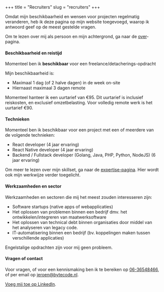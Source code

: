 +++
title = "Recruiters"
slug = "recruiters"
+++

Omdat mijn beschikbaarheid en wensen voor projecten regelmatig veranderen, heb ik deze pagina op mijn website toegevoegd, waarop ik antwoord geef op de meest gestelde vragen.

Om te lezen over mij als persoon en mijn achtergrond, ga naar de [over](/over)-pagina.

#### Beschikbaarheid en reistijd

Momenteel ben ik  **beschikbaar** voor een freelance/detacherings-opdracht

Mijn beschikbaarheid is:

* Maximaal 1 dag (of 2 halve dagen) in de week on-site
* Hiernaast maximaal 3 dagen remote

Momenteel hanteer ik een uurtarief van €95. Dit uurtarief is inclusief reiskosten, en exclusief omzetbelasting. Voor volledig remote werk is het uurtarief €90.

#### Technieken

Momenteel ben ik beschikbaar voor een project met een of meerdere van de volgende technieken:

* React developer (4 jaar ervaring)
* React Native developer (4 jaar ervaring)
* Backend / Fullstack developer (Golang, Java, PHP, Python, NodeJS) (6 jaar ervaring)

Om meer te lezen over mijn skillset, ga naar de [expertise-pagina](/expertise). Hier wordt ook mijn werkwijze verder toegelicht.

#### Werkzaamheden en sector

Werkzaamheden en sectoren die mij het meest zouden interesseren zijn:

* Software startups (native apps of webapplicaties)
* Het oplossen van problemen binnen een bedrijf dmv. het ontwikkelen/integreren van maatwerksoftware
* Het oplossen van technical debt binnen organisaties door middel van het analyseren van legacy code.
* IT-automatisering binnen een bedrijf (bv. koppelingen maken tussen verschillende applicaties)

Engelstalige opdrachten zijn voor mij geen probleem.

#### Vragen of contact

Voor vragen, of voor een kennismaking ben ik te bereiken op [06-36548466](callto:0636548466), of per email op [jeroen@bytecode.nl](mailto:jeroen@bytecode.nl).

[Voeg mij toe op LinkedIn](https://www.linkedin.com/in/jjvansteijn/).
